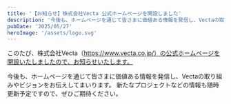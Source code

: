 ```yaml
---
title: '【お知らせ】株式会社Vecta 公式ホームページを開設しました'
description: '今後も、ホームページを通じて皆さまに価値ある情報を発信し、Vectaの取り組みやビジョンをお伝えしてまいります。'
pubDate: '2025/05/27'
heroImage: '/assets/logo.svg'
---
```


このたび、株式会社Vecta（https://www.vecta.co.jp/）の公式ホームページを開設いたしましたので、お知らせいたします。

今後も、ホームページを通じて皆さまに価値ある情報を発信し、Vectaの取り組みやビジョンをお伝えしてまいります。
新たなプロジェクトなどの情報も随時更新予定ですので、ぜひご期待ください。